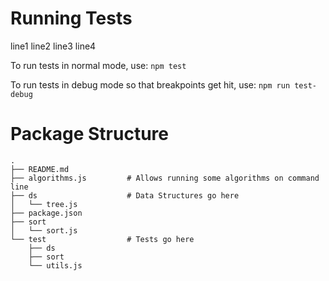 # Running Tests

line1
line2
line3
line4

To run tests in normal mode, use: `npm test`

To run tests in debug mode so that breakpoints get hit, use: `npm run test-debug`

# Package Structure

```
.
├── README.md
├── algorithms.js         # Allows running some algorithms on command line
├── ds                    # Data Structures go here
│   └── tree.js
├── package.json
├── sort
│   └── sort.js
└── test                  # Tests go here
    ├── ds
    ├── sort
    └── utils.js
```
